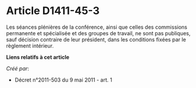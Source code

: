 # Article D1411-45-3

Les séances plénières de la conférence, ainsi que celles des commissions permanente et spécialisée et des groupes de travail,
ne sont pas publiques, sauf décision contraire de leur président, dans les conditions fixées par le règlement intérieur.

**Liens relatifs à cet article**

_Créé par_:

  - Décret n°2011-503 du 9 mai 2011 - art. 1

